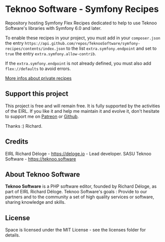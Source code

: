 Teknoo Software - Symfony Recipes
=================================

Repository hosting Symfony Flex Recipes dedicated to help to use Teknoo Software's libraries with Symfony 6.0 and later.

To enable these recipes in your project, you must add in your `composer.json` the entry 
`https://api.github.com/repos/TeknooSoftware/symfony-recipes/contents/index.json` to the list `extra.symfony.endpoint`
and set to `true` the entry `extra.symfony.allow-contrib`.

If the `extra.symfony.endpoint` is not already defined, you must also add `flex://defaults` to avoid errors.

[More infos about private recipes](https://symfony.com/doc/current/setup/flex_private_recipes.html)

Support this project
---------------------
This project is free and will remain free. It is fully supported by the activities of the EIRL.
If you like it and help me maintain it and evolve it, don't hesitate to support me on
[Patreon](https://patreon.com/teknoo_software) or [Github](https://github.com/sponsors/TeknooSoftware).

Thanks :) Richard.

Credits
-------
EIRL Richard Déloge - <https://deloge.io> - Lead developer.
SASU Teknoo Software - <https://teknoo.software>

About Teknoo Software
---------------------
**Teknoo Software** is a PHP software editor, founded by Richard Déloge, as part of EIRL Richard Déloge.
Teknoo Software's goals : Provide to our partners and to the community a set of high quality services or software,
sharing knowledge and skills.

License
-------
Space is licensed under the MIT License - see the licenses folder for details.
